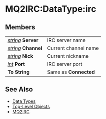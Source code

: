 # MQ2IRC:DataType:irc

## Members

|  |  |
| :--- | :--- |
| [_string_](datatype-string.md) **Server** | IRC server name |
| [_string_](datatype-string.md) **Channel** | Current channel name |
| [_string_](datatype-string.md) **Nick** | Current nickname |
| [_int_](datatype-int.md) **Port** | IRC server port |
| **To String** | Same as **Connected** |

## See Also

* [Data Types](./)
* [Top-Level Objects](../top-level-objects/)
* [MQ2IRC](../../plugins/discontinued-unsupported/mq2irc.md)

